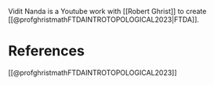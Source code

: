 Vidit Nanda is a Youtube work with [[Robert Ghrist]] to create [[@profghristmathFTDAINTROTOPOLOGICAL2023|FTDA]].

# References

[[@profghristmathFTDAINTROTOPOLOGICAL2023]]